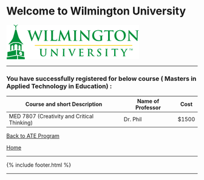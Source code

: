 # Welcome to Wilmington University

![Image](Images/wilmu-logo.png "Welcome to Wilmington University")

---

### You have successfully registered for below course ( Masters in Applied Technology in Education) :


|Course and short Description| Name of Professor |Cost | 
|---| --- | --- |
|MED 7807 (Creativity and Critical Thinking) | Dr. Phil | $1500 |

<a href="https://tuojeanbaptiste.github.io/TeamC/msate.html" style="right;">Back to ATE Program</a>

[Home](https://tuojeanbaptiste.github.io/TeamC/)

---

{% include footer.html %}

---
